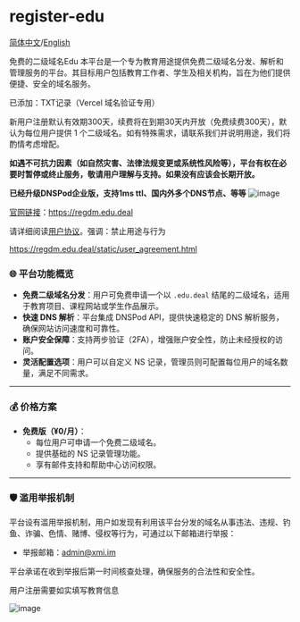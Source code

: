 # register-edu
[简体中文](https://github.com/xiaokun567/register-edu/blob/main/README.md)/[English](https://github.com/xiaokun567/register-edu/blob/main/READMEUS.md)

免费的二级域名Edu
本平台是一个专为教育用途提供免费二级域名分发、解析和管理服务的平台。其目标用户包括教育工作者、学生及相关机构，旨在为他们提供便捷、安全的域名服务。

已添加：TXT记录（Vercel 域名验证专用）

新用户注册默认有效期300天，续费将在到期30天内开放（免费续费300天），默认为每位用户提供 1 个二级域名。如有特殊需求，请联系我们并说明用途，我们将酌情考虑增配。

**如遇不可抗力因素（如自然灾害、法律法规变更或系统性风险等），平台有权在必要时暂停或终止服务，敬请用户理解与支持。如果没有应该会长期开放。**

**已经升级DNSPod企业版，支持1ms ttl、国内外多个DNS节点、等等**
![image](https://github.com/user-attachments/assets/2088ae3a-9d90-49ae-8d84-e03401a3f9fd)


[官网链接](https://regdm.edu.deal)：https://regdm.edu.deal

请详细阅读[用户协议](https://regdm.edu.deal/static/user_agreement.html)。强调：禁止用途与行为

https://regdm.edu.deal/static/user_agreement.html
### 🌐 平台功能概览

* **免费二级域名分发**：用户可免费申请一个以 `.edu.deal` 结尾的二级域名，适用于教育项目、课程网站或学生作品展示。
* **快速 DNS 解析**：平台集成 DNSPod API，提供快速稳定的 DNS 解析服务，确保网站访问速度和可靠性。
* **账户安全保障**：支持两步验证（2FA），增强账户安全性，防止未经授权的访问。
* **灵活配置选项**：用户可以自定义 NS 记录，管理员则可配置每位用户的域名数量，满足不同需求。
---
### 💰 价格方案

* **免费版（¥0/月）**：
  * 每位用户可申请一个免费二级域名。
  * 提供基础的 NS 记录管理功能。
  * 享有邮件支持和帮助中心访问权限。
---
### 🛡️ 滥用举报机制

平台设有滥用举报机制，用户如发现有利用该平台分发的域名从事违法、违规、钓鱼、诈骗、色情、赌博、侵权等行为，可通过以下邮箱进行举报：

* 举报邮箱：[admin@xmi.im](mailto:admin@xmi.im)

平台承诺在收到举报后第一时间核查处理，确保服务的合法性和安全性。

用户注册需要如实填写教育信息

![image](https://github.com/user-attachments/assets/96ae6399-9b1d-4a12-8fc4-1d8ca7472781)

